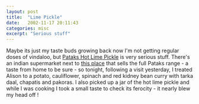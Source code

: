 ```yaml
---
layout: post
title:  "Lime Pickle"
date:   2002-11-17 20:11:43
categories: misc
excerpt: "Serious stuff"
---
```

Maybe its just my taste buds growing back now I'm not getting regular doses of vindaloo, but <a href="http://www.pataks.co.uk/cgi-bin/shop?next=standard&action=products-single&product_id=67&parent_id=2">Pataks Hot Lime Pickle</a> is very serious stuff. There's an indian supermarket next to <a href="http://www.indian-village.com/home.htm">this place</a> that sells the full Pataks range - a taste from home to be sure - so tonight, following a visit yesterday, I treated Alison to a potato, cauliflower, spinach and red kidney bean curry with tarka daal, chapatis and pakoras. I also picked up a jar of the hot lime pickle and while I was cooking I took a small taste to check its ferocity - it nearly blew my head off ! 

